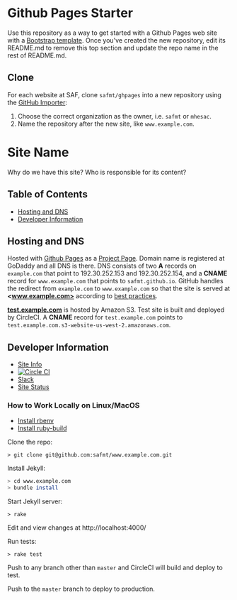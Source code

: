 # Github Pages Starter

Use this repository as a way to get started with a Github Pages web site with a [Bootstrap template](http://getbootstrap.com/). Once you've created the new repository, edit its README.md to remove this top section and update the repo name in the rest of README.md.

## Clone

For each website at SAF, clone `safmt/ghpages` into a new repository using the [GitHub Importer](https://github.com/new/import):

1. Choose the correct organization as the owner, i.e. `safmt` or `mhesac`.
1. Name the repository after the new site, like `www.example.com`.

<!-- delete everything from here up once in your new repository -->

# Site Name

Why do we have this site? Who is responsible for its content?

## Table of Contents

- [Hosting and DNS](#hosting-and-dns)
- [Developer Information](#site-information)

## Hosting and DNS

Hosted with [Github Pages](https://pages.github.com/) as a [Project Page](https://help.github.com/articles/user-organization-and-project-pages/#project-pages). Domain name is registered at GoDaddy and all DNS is there. DNS consists of two **A** records on `example.com` that point to 192.30.252.153 and 192.30.252.154, and a **CNAME** record for `www.example.com` that points to `safmt.github.io`. GitHub handles the redirect from `example.com` to `www.example.com` so that the site is served at **<www.example.com>** according to [best practices](https://help.github.com/articles/about-custom-domains-for-github-pages-sites/).

**[test.example.com](http://test.example.com)** is hosted by Amazon S3. Test site is built and deployed by CircleCI. A **CNAME** record for `test.example.com` points to `test.example.com.s3-website-us-west-2.amazonaws.com`.

## Developer Information

- [Site Info](http://www.example.com/info/)
- [![Circle CI](https://img.shields.io/circleci/projectsafmt/www.example.com.svg)](https://circleci.com/safmt/www.example.com)
- [Slack](https://safmt.slack.com/messages/ghpages/)
- [Site Status](http://status.panopta.com/??)

### How to Work Locally on Linux/MacOS

* [Install rbenv](https://github.com/rbenv/rbenv#installation)
* [Install ruby-build](https://github.com/rbenv/ruby-build#installation)

Clone the repo:
```
> git clone git@github.com:safmt/www.example.com.git
```

Install Jekyll:
```sh
> cd www.example.com
> bundle install
```

Start Jekyll server:
```
> rake
```

Edit and view changes at http://localhost:4000/

Run tests:
```
> rake test
```

Push to any branch other than `master` and CircleCI will build and deploy to test.

Push to the `master` branch to deploy to production.

